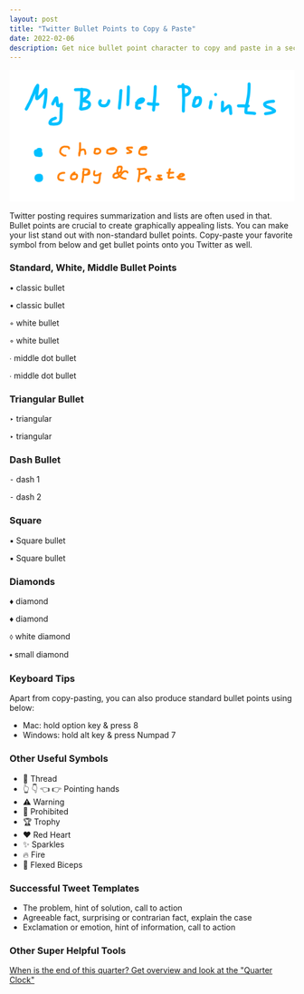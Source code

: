 ```yaml
---
layout: post
title: "Twitter Bullet Points to Copy & Paste"
date: 2022-02-06
description: Get nice bullet point character to copy and paste in a second.
---
```


![Twitter Bullet Points How To](/images/twitter-bullet-points.png)

Twitter posting requires summarization and lists are often used in that. 
Bullet points are crucial to create graphically appealing lists.
You can make your list stand out with non-standard bullet points.
Copy-paste your favorite symbol from below and get bullet points onto you Twitter as well.


### Standard, White, Middle Bullet Points

• classic bullet

• classic bullet

◦ white bullet

◦ white bullet

∙ middle dot bullet

∙ middle dot bullet


### Triangular Bullet
‣ triangular

‣ triangular


### Dash Bullet
⁃ dash 1

⁃ dash 2



### Square

▪ Square bullet

▪ Square bullet


### Diamonds

♦ diamond

♦ diamond

⬨ white diamond

⬩ small diamond 


### Keyboard Tips

Apart from copy-pasting, you can also produce standard bullet points using below:
- Mac: hold option key & press 8
- Windows: hold alt key & press Numpad 7

### Other Useful Symbols
- 🧵 Thread
- 👆 👇 👈 👉 Pointing hands
- ⚠️ Warning
- 🚫 Prohibited
- 🏆 Trophy
- ❤️ Red Heart
- ✨  Sparkles
- 🔥 Fire
- 💪 Flexed Biceps

### Successful Tweet Templates
- The problem, hint of solution, call to action
- Agreeable fact, surprising or contrarian fact, explain the case
- Exclamation or emotion, hint of information, call to action 

### Other Super Helpful Tools
[When is the end of this quarter? Get overview and look at the "Quarter Clock"](/when-is-the-end-of-current-quarter.html)